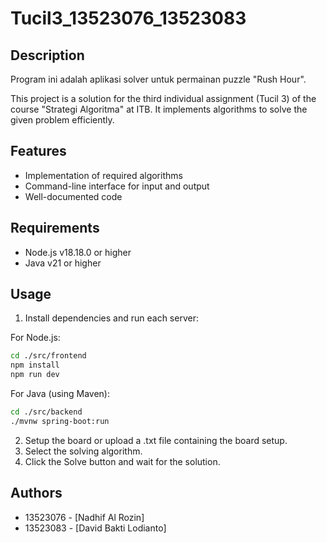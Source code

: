 # Tucil3_13523076_13523083

## Description

Program ini adalah aplikasi solver untuk permainan puzzle "Rush Hour". 

This project is a solution for the third individual assignment (Tucil 3) of the course "Strategi Algoritma" at ITB. It implements algorithms to solve the given problem efficiently.

## Features

- Implementation of required algorithms
- Command-line interface for input and output
- Well-documented code

## Requirements

- Node.js v18.18.0 or higher
- Java v21 or higher

## Usage

1. Install dependencies and run each server:

For Node.js:
```bash
cd ./src/frontend
npm install
npm run dev
```

For Java (using Maven):
```bash
cd ./src/backend
./mvnw spring-boot:run
```

2. Setup the board or upload a .txt file containing the board setup.
3. Select the solving algorithm.
4. Click the Solve button and wait for the solution.

## Authors

- 13523076 - [Nadhif Al Rozin]
- 13523083 - [David Bakti Lodianto]
